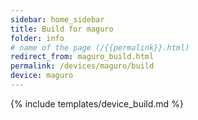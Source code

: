 ```yaml
---
sidebar: home_sidebar
title: Build for maguro
folder: info
# name of the page (/{{permalink}}.html)
redirect_from: maguro_build.html
permalink: /devices/maguro/build
device: maguro
---
```

{% include templates/device_build.md %}

